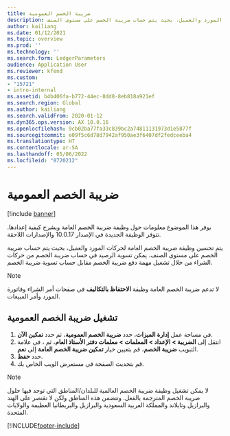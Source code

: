 ```yaml
---
title: ضريبة الخصم العمومية
description: يوفر هذا الموضوع معلومات حول وظيفة ضريبة الخصم العامة وكيفية إعدادها. يتم تحسين وظيفة ضريبة الخصم العامة لحركات المورد والعميل، بحيث يتم حساب ضريبة الخصم على مستوى الصنف.
author: kailiang
ms.date: 01/12/2021
ms.topic: overview
ms.prod: ''
ms.technology: ''
ms.search.form: LedgerParameters
audience: Application User
ms.reviewer: kfend
ms.custom:
- "15721"
- intro-internal
ms.assetid: b4b406fa-b772-44ec-8dd8-8eb818a921ef
ms.search.region: Global
ms.author: kailiang
ms.search.validFrom: 2020-01-12
ms.dyn365.ops.version: AX 10.0.16
ms.openlocfilehash: 9cb02ba77fa33c839bc2a74811131973d1e5877f
ms.sourcegitcommit: e09f5c6d78d7942af950ae3f6407df2fedceeba4
ms.translationtype: HT
ms.contentlocale: ar-SA
ms.lasthandoff: 05/06/2022
ms.locfileid: "8720212"
---
```

# <a name="global-withholding-tax"></a>ضريبة الخصم العمومية

[!include [banner](../includes/banner.md)]

يوفر هذا الموضوع معلومات حول وظيفة ضريبة الخصم العامة ويشرح كيفية إعدادها. تتوفر الوظيفة الجديدة في الإصدار 10.0.17 والإصدارات اللاحقة.

يتم تحسين وظيفة ضريبة الخصم العامة لحركات المورد والعميل، بحيث يتم حساب ضريبة الخصم على مستوى الصنف. يمكن تسوية الرصيد في حساب ضريبة الخصم من حركات الشراء من خلال تشغيل مهمة دفع ضريبة الخصم مقابل حساب تسوية ضريبة الخصم.

> [!NOTE]
> لا تدعم ضريبة الخصم العامة وظيفة **الاحتفاظ بالتكاليف** في صفحات أمر الشراء وفاتورة المورد وأمر المبيعات.

## <a name="turn-on-global-withholding-tax"></a>تشغيل ضريبة الخصم العمومية

1. في مساحة عمل **إدارة الميزات**، حدد **ضريبة الخصم العمومية**، ثم حدد **تمكين الآن**.
2. انتقل إلى **الضريبة \> الإعداد \> المعلمات \> معلمات دفتر الأستاذ العام**، ثم ، في علامة التبويب **ضريبة الخصم**، قم بتعيين خيار **تمكين ضريبة الخصم العامة** إلى **نعم**.
3. حدد **حفظ**.
4. قم بتحديث الصفحة في مستعرض الويب الخاص بك.

> [!NOTE]
> لا يمكن تشغيل وظيفة ضريبة الخصم العالمية للبلدان/المناطق التي توجد فيها حلول ضريبة الخصم المترجمة بالفعل. وتتضمن هذه المناطق ولكن لا تقتصر على الهند والبرازيل وتايلاند والمملكة العربية السعودية والبرازيل والبريطانيا العظيمة والولايات المتحدة.


[!INCLUDE[footer-include](../../includes/footer-banner.md)]
